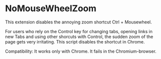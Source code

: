 NoMouseWheelZoom
================

This extension disables the annoying zoom shortcut Ctrl + Mousewheel.

For users who rely on the Control key for changing tabs, opening links in new Tabs and using other shorcuts with Control, the sudden zoom of the page gets very irritating. This script disables the shortcut in Chrome.

Compatibility: It works only with Chrome. It fails in the Chromium-browser.
